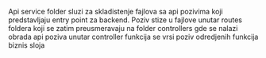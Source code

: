 Api service folder sluzi za skladistenje fajlova sa api pozivima koji predstavljaju entry point za backend.
Poziv stize u fajlove unutar routes foldera koji se zatim preusmeravaju na folder controllers gde se nalazi obrada api poziva
unutar controller funkcija se vrsi poziv odredjenih funkcija biznis sloja 
